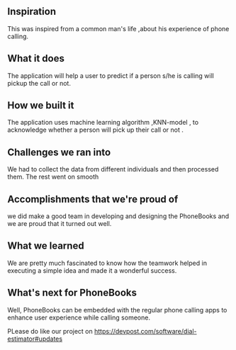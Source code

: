 ## Inspiration
This was inspired from a common man's life ,about his experience of phone calling. 
## What it does
The application will help a user to predict if a person s/he is calling will pickup the call or not.

## How we built it
The application uses machine learning algorithm ,KNN-model , to acknowledge whether a person will pick up their call or not .


## Challenges we ran into
We had to collect the data from different individuals and then processed them. The rest went on smooth

## Accomplishments that we're proud of
we did make a good team in developing and designing the PhoneBooks and we are proud that it turned out well.

## What we learned
We are pretty much fascinated to know how the teamwork helped in executing a simple idea and made it a wonderful success.
## What's next for PhoneBooks
Well, PhoneBooks can be embedded with the regular phone calling apps to enhance user experience while calling someone.


PLease do like our project on https://devpost.com/software/dial-estimator#updates